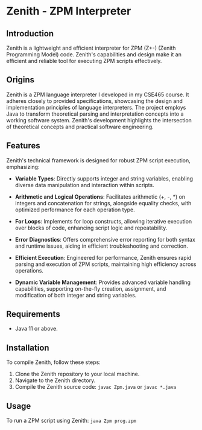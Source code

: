 # Zenith - ZPM Interpreter

## Introduction
Zenith is a lightweight and efficient interpreter for ZPM (Z+-) (Zenith Programming Model) code. Zenith's capabilities and design make it an efficient and reliable tool for executing ZPM scripts effectively.

## Origins
Zenith is a ZPM language interpreter I developed in my CSE465 course. It adheres closely to provided specifications, showcasing the design and implementation principles of language interpreters. The project employs Java to transform theoretical parsing and interpretation concepts into a working software system. Zenith's development highlights the intersection of theoretical concepts and practical software engineering.

## Features
Zenith's technical framework is designed for robust ZPM script execution, emphasizing:

- **Variable Types**: Directly supports integer and string variables, enabling diverse data manipulation and interaction within scripts.

- **Arithmetic and Logical Operations**: Facilitates arithmetic (+, -, *) on integers and concatenation for strings, alongside equality checks, with optimized performance for each operation type.

- **For Loops**: Implements for loop constructs, allowing iterative execution over blocks of code, enhancing script logic and repeatability.

- **Error Diagnostics**: Offers comprehensive error reporting for both syntax and runtime issues, aiding in efficient troubleshooting and correction.

- **Efficient Execution**: Engineered for performance, Zenith ensures rapid parsing and execution of ZPM scripts, maintaining high efficiency across operations.

- **Dynamic Variable Management**: Provides advanced variable handling capabilities, supporting on-the-fly creation, assignment, and modification of both integer and string variables.

## Requirements
- Java 11 or above.

## Installation
To compile Zenith, follow these steps:
1. Clone the Zenith repository to your local machine.
2. Navigate to the Zenith directory.
3. Compile the Zenith source code: `javac Zpm.java` or `javac *.java`

## Usage
To run a ZPM script using Zenith: `java Zpm prog.zpm`


